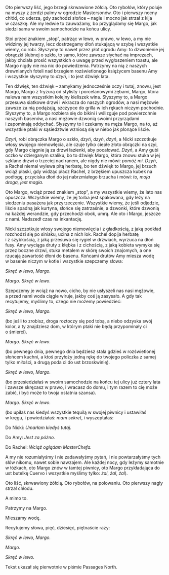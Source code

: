 Oto pierwszy liść, jego brzegi skrwawione żółcią. Oto rybołów, który poluje na myszy z&nbsp;żerdzi palmy w&nbsp;ogrodzie Mastersonów. Oto i&nbsp;pierwszy nocny chłód, co uderza, gdy zachodzi słońce – nagle i&nbsp;mocno jak strzał z&nbsp;kija w&nbsp;czaszkę. Ale my ledwie to zauważamy, bo przyglądamy się&nbsp;Margo, jak siedzi sama w&nbsp;swoim samochodzie na końcu ulicy.

Stoi przed znakiem „stop”, patrząc w&nbsp;lewo, w&nbsp;prawo, w&nbsp;lewo, a&nbsp;my nie widzimy jej twarzy, lecz dostrzegamy dłoń stukającą w&nbsp;szybę i&nbsp;wszystkie wiemy, co robi. Słyszymy to nawet przez płot ogrodu Amy: to dzwonienie jej obrączki ślubnej o&nbsp;szkło, to samo, które zawsze słychać na imprezach, jakby chciała prosić wszystkich o&nbsp;uwagę przed wygłoszeniem toastu, ale Margo nigdy nie ma nic do powiedzenia. Patrzymy na nią z&nbsp;naszych drewnianych foteli nad brzegiem rozświetlonego księżycem basenu Amy i&nbsp;wszystkie słyszymy to *dzyń*, i&nbsp;to jest dźwięk lata.

Ten dźwięk, ten dźwięk – zamykamy jednocześnie oczy i&nbsp;tutaj, znowu, jest Margo, Margo z&nbsp;fryzurą od stylisty i&nbsp;porcelanowymi zębami, Margo, która nalewa nam wszystkim kolejny kieliszek wina. Słyszymy to, a&nbsp;Margo przesuwa siatkowe drzwi i&nbsp;wkracza do naszych ogrodów, a&nbsp;nasi mężowie zawsze za nią podążają, szczypce do grilla w&nbsp;ich rękach niczym pochodnie. Słyszymy to, a&nbsp;Margo rozbiera się do bikini i&nbsp;wślizguje pod powierzchnie naszych basenów, a&nbsp;nasi mężowie dzwonią swoimi przyrządami i&nbsp;zapominają oddychać. Słyszymy to i&nbsp;czekamy na męża Margo, na to, aż wszystkie ptaki w&nbsp;sąsiedztwie wzniosą się w&nbsp;niebo jak płonące liście.

*Dzyń*, robi obrączka Margo o&nbsp;szkło, *dzyń*, *dzyń*, *dzyń*, a&nbsp;Nicki szczotkuje włosy swojego niemowlęcia, ale czuje tylko ciepłe złoto obrączki na szyi, gdy Margo ciągnie ją za drzwi łazienki, aby pocałować. *Dzyń*, a&nbsp;Amy gubi oczko w&nbsp;dzierganym szaliku, bo to dźwięk Margo, która znowu stuka w&nbsp;jej szklane drzwi o&nbsp;trzeciej nad ranem, ale nigdy nie mówi: *pomóż mi*. *Dzyń*, a&nbsp;Rachel niemal wylewa pitą herbatę, bo ten dźwięk to Margo, jej brzuch wciąż płaski, gdy widząc płacz Rachel, z&nbsp;brzękiem upuszcza kubek na podłogę, przyciska dłoń do jej nabrzmiałego brzucha i&nbsp;mówi: *to, moja droga, jest magia*.

Oto Margo, wciąż przed znakiem „stop”, a&nbsp;my wszystkie wiemy, że lato nas opuszcza. Wszystkie wiemy, że jej torba jest spakowana, gdy leży na siedzeniu pasażera jak przyrzeczenie. Wszystkie wiemy, że jeśli odjedzie, liście spadną jak kurtyna, słońce się zatrzaśnie, a&nbsp;dzwonki, które dzwonią na każdej werandzie, gdy przechodzi obok, umrą. Ale oto i&nbsp;Margo, jeszcze z&nbsp;nami. Nadszedł czas na inkantację.

Nicki szczotkuje włosy swojego niemowlęcia i&nbsp;z&nbsp;gładkością, z&nbsp;jaką podkład rozchodzi się po siniaku, ucina z&nbsp;nich lok. Rachel dopija herbatę i&nbsp;z&nbsp;szybkością, z&nbsp;jaką przesuwa się rygiel w&nbsp;drzwiach, wyrzuca na dłoń fusy. Amy wyciąga druty z&nbsp;kłębka i&nbsp;z&nbsp;cichością, z&nbsp;jaką kobieta wymyka się przez boczne drzwi, stuka metalem w&nbsp;skórę swoich znajomych, a&nbsp;one rzucają zawartość dłoni do basenu. Końcami drutów Amy miesza wodę w&nbsp;basenie niczym w&nbsp;kotle i&nbsp;wszystkie szepczemy słowa:

*Skręć w&nbsp;lewo, Margo.*

*Margo. Skręć w&nbsp;lewo.*

Szepczemy je wciąż na nowo, cicho, by nie usłyszeli nas nasi mężowie, a&nbsp;przed nami woda ciągle wiruje, jakby coś ją zasysało. A&nbsp;gdy tak recytujemy, myślimy to, czego nie możemy powiedzieć:

*Skręć w&nbsp;lewo, Margo.*

(bo jeśli to zrobisz, droga roztoczy się pod tobą, a&nbsp;niebo odzyska swój kolor, a&nbsp;ty znajdziesz dom, w&nbsp;którym ptaki nie będą przypominały ci o&nbsp;śmierci).

*Margo. Skręć w&nbsp;lewo.*

(bo pewnego dnia, pewnego dnia będziesz stała gdzieś w&nbsp;rozświetlonej słońcem kuchni, a&nbsp;ktoś przyłoży jedną rękę do twojego policzka z&nbsp;samej tylko miłości, a&nbsp;drugą poda ci do ust brzoskwinię).

*Skręć w&nbsp;lewo, Margo.*

(bo przesiedziałaś w&nbsp;swoim samochodzie na końcu tej ulicy już cztery lata i&nbsp;zawsze skręcasz w&nbsp;prawo, i&nbsp;wracasz do domu, i&nbsp;tym razem to cię może zabić, i&nbsp;być może to twoja ostatnia szansa).

*Margo. Skręć w&nbsp;lewo.*

(bo upiłaś nas kiedyś wszystkie tequilą w&nbsp;swojej piwnicy i&nbsp;ustawiłaś w&nbsp;kręgu, i&nbsp;powiedziałaś: *mam sekret*, i&nbsp;wyszeptałaś:

Do Nicki: *Umarłam kiedyś tutaj.*

Do Amy: *Jest za późno.*

Do Rachel: *Wciąż oglądam MasterChefa.*

A my nie rozumiałyśmy i&nbsp;nie zadawałyśmy pytań, i&nbsp;nie powtarzałyśmy tych słów nikomu, nawet sobie nawzajem. Ale każdej nocy, gdy leżymy samotnie w&nbsp;łóżkach, oto Margo znów w&nbsp;tamtej piwnicy, oto Margo przykładająca do ust butelkę Cuervo i&nbsp;wszystkie myślimy tylko: *żal*, *żal*, *żal*).

Oto liść, skrwawiony żółcią. Oto rybołów, na polowaniu. Oto pierwszy nagły strzał chłodu.

A mimo to.

Patrzymy na Margo.

Mieszamy wodę.

Recytujemy słowa, pięć, dziesięć, piętnaście razy:

*Skręć w&nbsp;lewo, Margo.*

*Margo.*

*Skręć w&nbsp;lewo.*

<credits>Tekst ukazał się pierwotnie w&nbsp;piśmie Passages North.</credits>